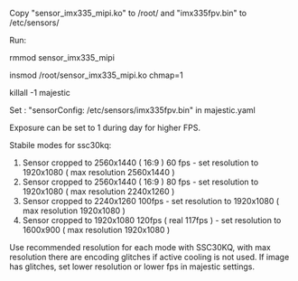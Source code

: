 Copy "sensor_imx335_mipi.ko" to /root/ and "imx335fpv.bin" to /etc/sensors/

Run:

rmmod sensor_imx335_mipi

insmod /root/sensor_imx335_mipi.ko chmap=1

killall -1 majestic

Set : "sensorConfig: /etc/sensors/imx335fpv.bin" in majestic.yaml

Exposure can be set to 1 during day for higher FPS.

Stabile modes for ssc30kq:
1) Sensor cropped to 2560x1440 ( 16:9 ) 60 fps - set resolution to 1920x1080 ( max resolution 2560x1440 )
2) Sensor cropped to 2560x1440 ( 16:9 ) 80 fps - set resolution to 1920x1080 ( max resolution 2240x1260 )
3) Sensor cropped to 2240x1260 100fps - set resolution to 1920x1080 ( max resolution 1920x1080 )
4) Sensor cropped to 1920x1080 120fps ( real 117fps ) - set resolution to 1600x900 ( max resolution 1920x1080 )

Use recommended resolution for each mode with SSC30KQ, with max resolution there are encoding glitches if active cooling is not used. If image has glitches, set lower resolution or lower fps in majestic settings.

   
